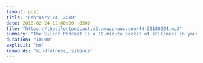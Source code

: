 ```yaml
---
layout: post
title: "February 24, 2018"
date: 2018-02-24 12:00:00 -0500
file: "https://thesilentpodcast.s3.amazonaws.com/44-20180224.mp3"
summary: "The Silent Podcast is a 10-minute pocket of stillness in your day. Listen to it at a set time every day, in the middle of a busy commute, or when you simply need a break from all of the hustle and bustle of distraction around you."
duration: "10:00"
explicit: "no"
keywords: "mindfulness, silence"
---
```

